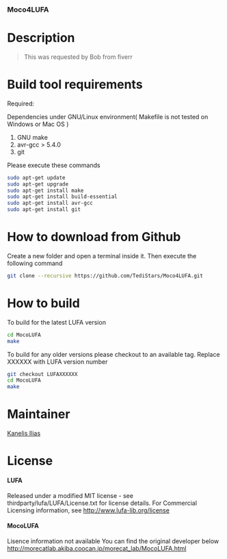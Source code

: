 ### Moco4LUFA

# Description

> This was requested by Bob from fiverr

# Build tool requirements

Required:

Dependencies under GNU/Linux environment( Makefile is not tested on Windows or Mac OS )

1. GNU make
2. avr-gcc > 5.4.0
3. git

Please execute these commands

```sh
sudo apt-get update
sudo apt-get upgrade
sudo apt-get install make
sudo apt-get install build-essential
sudo apt-get install avr-gcc
sudo apt-get install git
```

# How to download from Github

Create a new folder and open a terminal inside it. Then execute the following command

```sh
git clone --recursive https://github.com/TediStars/Moco4LUFA.git
```

# How to build

To build for the latest LUFA version

```sh
cd MocoLUFA
make
```

To build for any older versions please checkout to an available tag.
Replace XXXXXX with LUFA version number

```sh
git checkout LUFAXXXXXX
cd MocoLUFA
make
```

# Maintainer

[Kanelis Ilias](mailto:hkanelhs@yahoo.gr)

# License

#### LUFA
Released under a modified MIT license - see thirdparty/lufa/LUFA/License.txt for license details.
For Commercial Licensing information, see http://www.lufa-lib.org/license

#### MocoLUFA
Lisence information not available
You can find the original developer below
http://morecatlab.akiba.coocan.jp/morecat_lab/MocoLUFA.html
